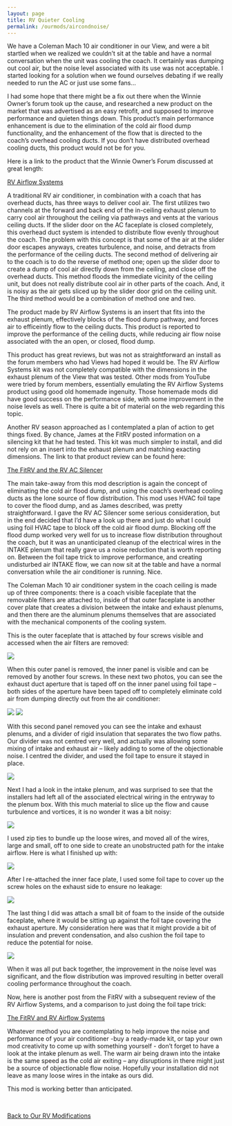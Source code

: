 ```yaml
---
layout: page
title: RV Quieter Cooling
permalink: /ourmods/aircondnoise/
---
```

We have a Coleman Mach 10 air conditioner in our View, and were a bit startled when we realized we couldn’t sit at the table and have a normal conversation when the unit was cooling the coach.  It certainly was dumping out cool air, but the noise level associated with its use was not acceptable.  I started looking for a solution when we found ourselves debating if we really needed to run the AC or just use some fans...

I had some hope that there might be a fix out there when the Winnie Owner’s forum took up the cause, and researched a new product on the market that was advertised as an easy retrofit, and supposed to improve performance and quieten things down.  This product’s main performance enhancement is due to the elimination of the cold air flood dump functionality, and the enhancement of the flow that is directed to the coach’s overhead cooling ducts.  If you don’t have distributed overhead cooling ducts, this product would not be for you.  

Here is a link to the product that the Winnie Owner’s Forum discussed at great length:

[RV Airflow Systems](https://rvairflow.com/)

A traditional RV air conditioner, in combination with a coach that has overhead ducts, has three ways to deliver cool air.  The first utilizes two channels at the forward and back end of the in-ceiling exhaust plenum to carry cool air throughout the ceiling via pathways and vents at the various ceiling ducts.  If the slider door on the AC faceplate is closed completely, this overhead duct system is intended to distribute flow evenly throughout the coach.  The problem with this concept is that some of the air at the slider door escapes anyways, creates turbulence, and noise, and detracts from the performance of the ceiling ducts.  The second method of delivering air to the coach is to do the reverse of method one; open up the slider door to create a dump of cool air directly down from the ceiling, and close off the overhead ducts.  This method floods the immediate vicinity of the ceiling unit, but does not really distribute cool air in other parts of the coach.  And, it is noisy as the air gets sliced up by the slider door grid on the ceiling unit.  The third method would be a combination of method one and two.

The product made by RV Airflow Systems is an insert that fits into the exhaust plenum, effectively blocks of the flood dump pathway, and forces air to efficeintly flow to the ceiling ducts.  This product is reported to improve the performance of the ceiling ducts, while reducing air flow noise associated with the an open, or closed, flood dump.

This product has great reviews, but was not as straightforward an install as the forum members who had Views had hoped it would be.  The RV Airflow Systems kit was not completely compatible with the dimensions in the exhaust plenum of the View that was tested.  Other mods from YouTube were tried by forum members, essentially emulating the RV Airflow Systems product using good old homemade ingenuity.  Those homemade mods did have good success on the performance side, with some improvement in the noise levels as well.  There is quite a bit of material on the web regarding this topic.

Another RV season approached as I contemplated a plan of action to get things fixed.  By chance, James at the FitRV posted information on a silencing kit that he had tested.   This kit was much simpler to install, and did not rely on an insert into the exhaust plenum and matching exacting dimensions.  The link to that product review can be found here:

[The FitRV and the RV AC Silencer](https://www.thefitrv.com/rv-tips/installing-and-testing-the-rv-ac-silencer/)

The main take-away from this mod description is again the concept of eliminating the cold air flood dump, and using the coach’s overhead cooling ducts as the lone source of flow distribution.  This mod uses HVAC foil tape to cover the flood dump, and as James described, was pretty straightforward.
I gave the RV AC Silencer some serious consideration, but in the end decided that I’d have a look up there and just do what I could using foil HVAC tape to block off the cold air flood dump.  Blocking off the flood dump worked very well for us to increase flow distribution throughout the coach, but it was an unanticipated cleanup of the electrical wires in the INTAKE plenum that really gave us a noise reduction that is worth reporting on.  Between the foil tape trick to improve performance, and creating undisturbed air INTAKE flow, we can now sit at the table and have a normal conversation while the air conditioner is running.  Nice.

The Coleman Mach 10 air conditioner system in the coach ceiling is made up of three components:  there is a coach visible faceplate that the removable filters are attached to, inside of that outer faceplate is another cover plate that creates a division between the intake and exhaust plenums, and then there are the aluminum plenums themselves that are associated with the mechanical components of the cooling system.

This is the outer faceplate that is attached by four screws visible and accessed when the air filters are removed:

<img src="/assets/aircond8web.jpg"/>

When this outer panel is removed, the inner panel is visible and can be removed by another four screws.  In these next two photos, you can see the exhaust duct aperture that is taped off on the inner panel using foil tape – both sides of the aperture have been taped off to completely eliminate cold air from dumping directly out from the air conditioner:

<img src="/assets/aircond2web.jpg"/>

<img src="/assets/aircond5web.jpg"/>

With this second panel removed you can see the intake and exhaust plenums, and a divider of rigid insulation that separates the two flow paths.  Our divider was not centred very well, and actually was allowing some mixing of intake and exhaust air – likely adding to some of the objectionable noise.  I centred the divider, and used the foil tape to ensure it stayed in place.  

<img src="/assets/aircond4web.jpg"/>

Next I had a look in the intake plenum, and was surprised to see that the installers had left all of the associated electrical wiring in the entryway to the plenum box.  With this much material to slice up the flow and cause turbulence and vortices, it is no wonder it was a bit noisy:

<img src="/assets/aircond1web.jpg"/>

I used zip ties to bundle up the loose wires, and moved all of the wires, large and small, off to one side to create an unobstructed path for the intake airflow.  Here is what I finished up with:

<img src="/assets/aircond3web.jpg"/>

After I re-attached the inner face plate, I used some foil tape to cover up the screw holes on the exhaust side to ensure no leakage:

<img src="/assets/aircond7web.jpg"/>

The last thing I did was attach a small bit of foam to the inside of the outside faceplate, where it would be sitting up against the foil tape covering the exhaust aperture.  My consideration here was that it might provide a bit of insulation and prevent condensation, and also cushion the foil tape to reduce the potential for noise.

<img src="/assets/aircond6web.jpg"/>

When it was all put back together, the improvement in the noise level was significant, and the flow distribution was improved resulting in better overall cooling performance throughout the coach.

Now, here is another post from the FitRV with a subsequent review of the RV Airflow Systems, and a comparison to just doing the foil tape trick:

[The FitRV and RV Airflow Systems](https://www.thefitrv.com/rv-tips/rv-air-conditioner-performance-improvement-tests/)

Whatever method you are contemplating to help improve the noise and performance of your air conditioner -buy a ready-made kit, or tap your own mod creativity to come up with something yourself - don’t forget to have a look at the intake plenum as well.  The warm air being drawn into the intake is the same speed as the cold air exiting – any disruptions in there might just be a source of objectionable flow noise.  Hopefully your installation did not leave as many loose wires in the intake as ours did. 

This mod is working better than anticipated. 

<br>

[Back to Our RV Modifications](/ourmods/)
